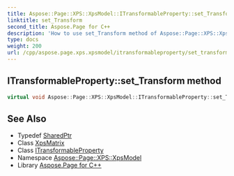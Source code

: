 ```yaml
---
title: Aspose::Page::XPS::XpsModel::ITransformableProperty::set_Transform method
linktitle: set_Transform
second_title: Aspose.Page for C++
description: 'How to use set_Transform method of Aspose::Page::XPS::XpsModel::ITransformableProperty class in C++.'
type: docs
weight: 200
url: /cpp/aspose.page.xps.xpsmodel/itransformableproperty/set_transform/
---
```

## ITransformableProperty::set_Transform method




```cpp
virtual void Aspose::Page::XPS::XpsModel::ITransformableProperty::set_Transform(System::SharedPtr<XpsMatrix> value)=0
```

## See Also

* Typedef [SharedPtr](../../../system/sharedptr/)
* Class [XpsMatrix](../../xpsmatrix/)
* Class [ITransformableProperty](../)
* Namespace [Aspose::Page::XPS::XpsModel](../../)
* Library [Aspose.Page for C++](../../../)
